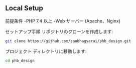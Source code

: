 ## Local Setup

前提条件
-PHP 7.4 以上
-Web サーバー (Apache、Nginx)

セットアップ手順
リポジトリのクローンを作成します:

```bash
git clone https://github.com/saubhagyarai/phb_design.git
```

プロジェクト ディレクトリに移動します:

```bash
cd phb_design
```

